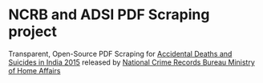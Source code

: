 # NCRB and ADSI PDF Scraping project
Transparent, Open-Source PDF Scraping for [Accidental Deaths and Suicides in India 2015](https://ncrb.gov.in/hi/accidental-deaths-suicides-india-2015-1) released by [National Crime Records Bureau Ministry of Home Affairs](https://ncrb.gov.in/)
